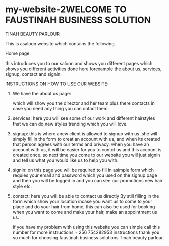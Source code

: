 # my-website-2WELCOME TO FAUSTINAH BUSINESS SOLUTION
 TINAH BEAUTY PARLOUR

   This is asaloon website which contains the following.

Home page:

   this introduces you to our saloon and shows you different pages which  shows you different activities done here
   forexample the about us, services, signup, contact and signin.

INSTRUCTIONS ON HOW TO USE OUR WEBSITE:

1. We have the about us page: 
   
   which will show you the director and her team plus there contacts in case you need any thing 
   you can ontact them.

2. services: 
   here you will see some of our work and different hairstyles that we can do,new styles trending which you will
   love.

3. signup: 
   this is where anew client is allowed to signup with us .she will simply fill in the form to creat an account with
   us, and when its created that person agrees with our terms and privacy. when you have an account with us, it will be easier for you to
   contct us and this account is created once. so next time you come to our website you will just signin and tell us what you would 
   like us to help you with.

4. signin: 
   on this page you will be required to fill in asimple form  which requies
   your email and password which you used on the sighup page and then you will be logged in and you can see our promotions new
   hair style etc.

5. contact: 
   here you will be able to contact us directly By still filling in the form which show your location incase you want us to come 
   to your place and do your hair from home, this can also be used for booking when you want to come and make your hair, make an appointment us us.

   if you have my problem with using this website you can simple call this number for more instructions + 256 754282953 
   instructions thank you so much for choosing faustinah business solutions Tinah beauty parlour.
 
